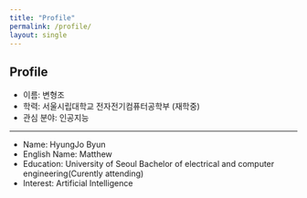 ```yaml
---
title: "Profile"
permalink: /profile/
layout: single
---
```

## Profile

* 이름: 변형조  
* 학력: 서울시립대학교 전자전기컴퓨터공학부 (재학중)  
* 관심 분야: 인공지능
* * *
* Name: HyungJo Byun  
* English Name: Matthew
* Education: University of Seoul Bachelor of electrical and computer engineering(Curently attending)  
* Interest: Artificial Intelligence